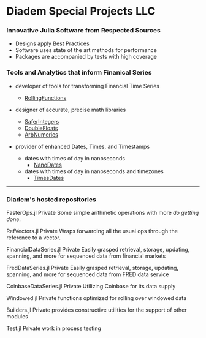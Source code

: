# Diadem Special Projects LLC

### Innovative Julia Software from Respected Sources

- Designs apply Best Practices
- Software uses state of the art methods for performance
- Packages are accompanied by tests with high coverage

### Tools and Analytics that inform Finanical Series

- developer of tools for transforming Financial Time Series 
    - [RollingFunctions](github.com/JeffreySarnoff/RollingFunctions.jl)

- designer of accurate, precise math libraries
    - [SaferIntegers](github.com/JeffreySarnoff/SaferIntegers.jl)
    - [DoubleFloats](github.com/JuliaMath/DoubleFloats.jl)
    - [ArbNumerics](github.com/JeffreySarnoff/ArbNumerics.jl)
 
- provider of enhanced Dates, Times, and Timestamps
    - dates with times of day in nanoseconds
        - [NanoDates](github.com/JeffreySarnoff/NanoDates.jl)
    - dates with times of day in nanoseconds and timezones
        - [TimesDates](github.com/JeffreySarnoff/TimesDate.jl)


----

### Diadem's hosted repositories

FasterOps.jl Private
Some simple arithmetic operations with more *do getting done*.

RefVectors.jl Private
Wraps forwarding all the usual ops through the reference to a vector.

FinancialDataSeries.jl Private
Easily grasped retrieval, storage, updating, spanning, and more for sequenced data from financial markets

FredDataSeries.jl Private
Easily grasped retrieval, storage, updating, spanning, and more for sequenced data from FRED data service

CoinbaseDataSeries.jl Private
Utilizing Coinbase for its data supply

Windowed.jl Private
functions optimized for rolling over windowed data

Builders.jl Private
provides constructive utilities for the support of other modules

Test.jl Private
work in process testing

